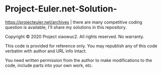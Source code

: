 # Project-Euler.net-Solution-
https://projecteuler.net/archives | there are many competitive coding question is available, I'll share my solutions in this repository. 


Copyright © 2020 Project xiaowuc2. All rights reserved. No warranty.

This code is provided for reference only. You may republish any of this code verbatim with author and URL info intact.

You need written permission from the author to make modifications to the code, include parts into your own work, etc.
